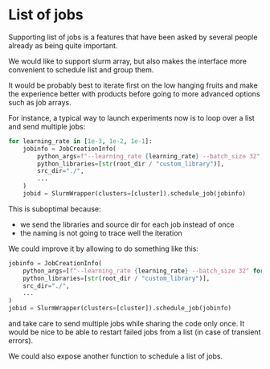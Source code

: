 # List of jobs

Supporting list of jobs is a features that have been asked by several people already as being quite important.

We would like to support slurm array, but also makes the interface more convenient to schedule list and group them.

It would be probably best to iterate first on the low hanging fruits and make the experience better with products
before going to more advanced options such as job arrays.

For instance, a typical way to launch experiments now is to loop over a list and send multiple jobs:

```python
for learning_rate in [1e-3, 1e-2, 1e-1]:
    jobinfo = JobCreationInfo(
        python_args=f"--learning_rate {learning_rate} --batch_size 32",
        python_libraries=[str(root_dir / "custom_library")],
        src_dir="./",
        ...
    )
    jobid = SlurmWrapper(clusters=[cluster]).schedule_job(jobinfo)
```

This is suboptimal because:
* we send the libraries and source dir for each job instead of once
* the naming is not going to trace well the iteration

We could improve it by allowing to do something like this:
```python
jobinfo = JobCreationInfo(
    python_args=[f"--learning_rate {learning_rate} --batch_size 32" for learning_rate in [1e-3, 1e-2, 1e-1]],
    python_libraries=[str(root_dir / "custom_library")],
    src_dir="./",
    ...
)
jobid = SlurmWrapper(clusters=[cluster]).schedule_job(jobinfo)
```
and take care to send multiple jobs while sharing the code only once. It would be nice to be able to restart
failed jobs from a list (in case of transient errors).

We could also expose another function to schedule a list of jobs.